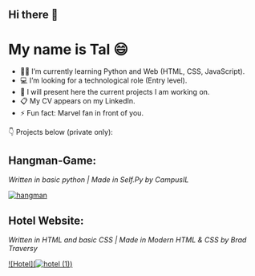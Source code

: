 ## Hi there 👋

# My name is Tal 😄

- 👩‍🎓 I’m currently learning Python and Web (HTML, CSS, JavaScript).
- 💻 I’m looking for a technological role (Entry level).
- 🎨 I will present here the current projects I am working on.
- 📋 My CV appears on my LinkedIn. 
- ⚡ Fun fact: Marvel fan in front of you.



:point_down: Projects below (private only): 
 
## **Hangman-Game**:
*Written in basic python | Made in Self.Py by CampusIL*

[![hangman](https://user-images.githubusercontent.com/118768187/203155270-59788ce2-7604-485f-baa2-104b76f60b2c.png)](https://github.com/tal-mat/Hangman-Game)

## **Hotel Website**:
*Written in HTML and basic CSS | Made in Modern HTML & CSS by Brad Traversy*

[![Hotel](![hotel (1)](https://user-images.githubusercontent.com/118768187/211149458-9b3be1f3-0746-4876-9a87-b017719f3fbf.png))](https://github.com/tal-mat/hotel_website)




